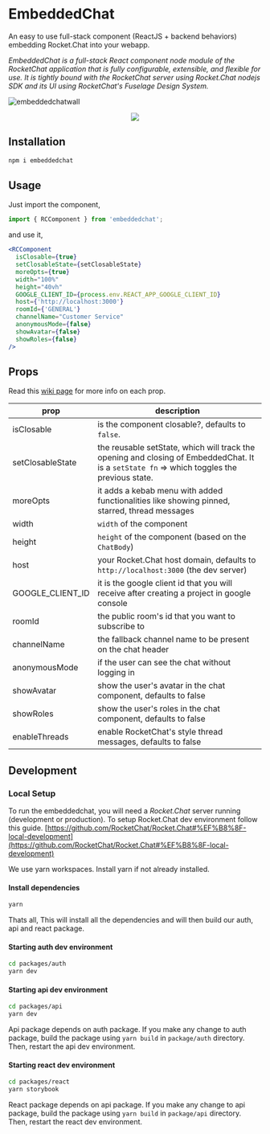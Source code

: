 # EmbeddedChat

An easy to use full-stack component (ReactJS + backend behaviors) embedding Rocket.Chat into your webapp.

_EmbeddedChat is a full-stack React component node module of the RocketChat application that is fully configurable, extensible, and flexible for use. It is tightly bound with the RocketChat server using Rocket.Chat nodejs SDK and its UI using RocketChat's Fuselage Design System._

![embeddedchatwall](https://user-images.githubusercontent.com/73601258/178119162-ecabb9b7-e3ae-4c70-8ab2-f6c02856f4c6.png)

<div align='center' width='100%'>
<a href="https://github.com/monoclehq">
<img src="https://open-source-assets.middlewarehq.com/svgs/RocketChat-EmbeddedChat-contributor-metrics-dark-widget.svg?caching=true"></img>
</a>
</div>

## Installation

```bash
npm i embeddedchat
```

## Usage

Just import the component,

```javascript
import { RCComponent } from 'embeddedchat';
```

and use it,

```jsx
<RCComponent
  isClosable={true}
  setClosableState={setClosableState}
  moreOpts={true}
  width="100%"
  height="40vh"
  GOOGLE_CLIENT_ID={process.env.REACT_APP_GOOGLE_CLIENT_ID}
  host={'http://localhost:3000'}
  roomId={'GENERAL'}
  channelName="Customer Service"
  anonymousMode={false}
  showAvatar={false}
  showRoles={false}
/>
```

## Props

Read this [wiki page](https://github.com/RocketChat/EmbeddedChat/wiki/Roots-of-EmbeddedChat) for more info on each prop.

| prop             | description                                                                                                                                 |
| ---------------- | ------------------------------------------------------------------------------------------------------------------------------------------- |
| isClosable       | is the component closable?, defaults to `false`.                                                                                            |
| setClosableState | the reusable setState, which will track the opening and closing of EmbeddedChat. It is a `setState fn` => which toggles the previous state. |
| moreOpts         | it adds a kebab menu with added functionalities like showing pinned, starred, thread messages                                               |
| width            | `width` of the component                                                                                                                    |
| height           | `height` of the component (based on the `ChatBody`)                                                                                         |
| host             | your Rocket.Chat host domain, defaults to `http://localhost:3000` (the dev server)                                                          |
| GOOGLE_CLIENT_ID | it is the google client id that you will receive after creating a project in google console                                                 |
| roomId           | the public room's id that you want to subscribe to                                                                                          |
| channelName      | the fallback channel name to be present on the chat header                                                                                  |
| anonymousMode    | if the user can see the chat without logging in                                                                                             |
| showAvatar       | show the user's avatar in the chat component, defaults to false                                                                             |
| showRoles        | show the user's roles in the chat component, defaults to false                                                                              |
| enableThreads    | enable RocketChat's style thread messages, defaults to false                                                                             |
## Development

### Local Setup
To run the embeddedchat, you will need a *Rocket.Chat* server running (development or production). To setup Rocket.Chat dev environment follow this guide.
[https://github.com/RocketChat/Rocket.Chat#%EF%B8%8F-local-development](https://github.com/RocketChat/Rocket.Chat#%EF%B8%8F-local-development)

We use yarn workspaces. Install yarn if not already installed.

#### Install dependencies

```bash
yarn
```

Thats all, This will install all the dependencies and will then build our auth, api and react package.

#### Starting auth dev environment
```bash
cd packages/auth
yarn dev
```

#### Starting api dev environment
```bash
cd packages/api
yarn dev
```
Api package depends on auth package. If you make any change to auth package, build the package using `yarn build` in `package/auth` directory. Then, restart the api dev environment.

#### Starting react dev environment
```bash
cd packages/react
yarn storybook
```
React package depends on api package. If you make any change to api package, build the package using `yarn build` in `package/api` directory. Then, restart the react dev environment.
